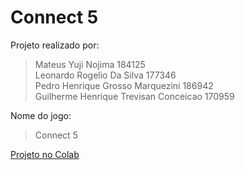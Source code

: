 # Connect 5

Projeto realizado por:
> Mateus Yuji Nojima 184125  
> Leonardo Rogelio Da Silva 177346  
> Pedro Henrique Grosso Marquezini 186942  
> Guilherme Henrique Trevisan Conceicao 170959    

Nome do jogo:
> Connect 5  

<a href="https://colab.research.google.com/drive/1Lwbk9LdtD-jd7ExcAns362Uao3OhUphf" class="button">Projeto no Colab</a>
